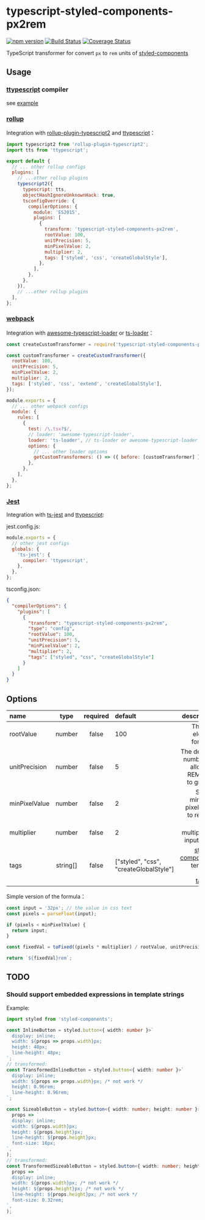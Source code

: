 # typescript-styled-components-px2rem

[![npm version](https://img.shields.io/npm/v/typescript-styled-components-px2rem.svg?style=flat-square)](https://www.npmjs.com/package/typescript-styled-components-px2rem) [![Build Status](https://api.travis-ci.org/xuyuanxiang/typescript-styled-components-px2rem.svg)](https://travis-ci.org/xuyuanxiang/typescript-styled-components-px2rem) [![Coverage Status](https://coveralls.io/repos/github/xuyuanxiang/typescript-styled-components-px2rem/badge.svg?branch=master)](https://coveralls.io/github/xuyuanxiang/typescript-styled-components-px2rem?branch=master)

TypeScript transformer for convert `px` to `rem` units of [styled-components](https://www.styled-components.com/)

## Usage

### [ttypescript](https://github.com/cevek/ttypescript) compiler

see [example](example)

### [rollup](https://github.com/rollup/rollup)

Integration with [rollup-plugin-typescript2](https://github.com/ezolenko/rollup-plugin-typescript2) and [ttypescript](https://github.com/cevek/ttypescript)：

```js
import typescript2 from 'rollup-plugin-typescript2';
import tts from 'ttypescript';

export default {
  // ... other rollup configs
  plugins: [
    // ...other rollup plugins
    typescript2({
      typescript: tts,
      objectHashIgnoreUnknownHack: true,
      tsconfigOverride: {
        compilerOptions: {
          module: 'ES2015',
          plugins: [
            {
              transform: 'typescript-styled-components-px2rem',
              rootValue: 100,
              unitPrecision: 5,
              minPixelValue: 2,
              multiplier: 2,
              tags: ['styled', 'css', 'createGlobalStyle'],
            },
          ],
        },
      },
    }),
    // ...other rollup plugins
  ],
};
```

### [webpack](https://github.com/webpack/webpack)

Integration with [awesome-typescript-loader](https://github.com/s-panferov/awesome-typescript-loader) or [ts-loader](https://github.com/TypeStrong/ts-loader)：

```js
const createCustomTransformer = require('typescript-styled-components-px2rem').default;

const customTransformer = createCustomTransformer({
  rootValue: 100,
  unitPrecision: 5,
  minPixelValue: 2,
  multiplier: 2,
  tags: ['styled', 'css', 'extend', 'createGlobalStyle'],
});

module.exports = {
  // ... other webpack configs
  module: {
    rules: [
      {
        test: /\.tsx?$/,
        // loader: 'awesome-typescript-loader',
        loader: 'ts-loader', // ts-loader or awesome-typescript-loader
        options: {
          // ... other loader options
          getCustomTransformers: () => ({ before: [customTransformer] }),
        },
      },
    ],
  },
};
```

### [Jest](https://github.com/facebook/jest)

Integration with [ts-jest](https://github.com/kulshekhar/ts-jest) and [ttypescript](https://github.com/cevek/ttypescript):

jest.config.js:

```js
module.exports = {
  // other jest configs
  globals: {
    'ts-jest': {
      compiler: 'ttypescript',
    },
  },
};
```

tsconfig.json:

```json
{
  "compilerOptions": {
    "plugins": [
      {
        "transform": "typescript-styled-components-px2rem",
        "type": "config",
        "rootValue": 100,
        "unitPrecision": 5,
        "minPixelValue": 2,
        "multiplier": 2,
        "tags": ["styled", "css", "createGlobalStyle"]
      }
    ]
  }
}
```

## Options

| name | type | required | default | description |
| :-- | :-: | :-: | :-- | --: |
| rootValue | number | false | 100 | The root element font size |
| unitPrecision | number | false | 5 | The decimal numbers to allow the REM units to grow to |
| minPixelValue | number | false | 2 | Set the minimum pixel value to replace |
| multiplier | number | false | 2 | The multiplier of input value |
| tags | string[] | false | ["styled", "css", "createGlobalStyle"] | [styled-components](https://www.styled-components.com/) template literal [tagged](https://developer.mozilla.org/en-US/docs/Web/JavaScript/Reference/Template_literals) |

Simple version of the formula：

```js
const input = '32px'; // the value in css text
const pixels = parseFloat(input);

if (pixels < minPixelValue) {
  return input;
}

const fixedVal = toFixed((pixels * multiplier) / rootValue, unitPrecision);

return `${fixedVal}rem`;
```

## TODO

### Should support embedded expressions in template strings

Example:

```typescript
import styled from 'styled-components';

const InlineButton = styled.button<{ width: number }>`
  display: inline;
  width: ${props => props.width}px;
  height: 48px;
  line-height: 48px;
`;
// transformed:
const TransformedInlineButton = styled.button<{ width: number }>`
  display: inline;
  width: ${props => props.width}px; /* not work */
  height: 0.96rem;
  line-height: 0.96rem;
`;

const SizeableButton = styled.button<{ width: number; height: number }>(
  props => `
  display: inline;
  width: ${props.width}px;
  height: ${props.height}px;
  line-height: ${props.height}px;
  font-size: 16px;
`,
);
// transformed:
const TransformedSizeableButton = styled.button<{ width: number; height: number }>(
  props => `
  display: inline;
  width: ${props.width}px; /* not work */
  height: ${props.height}px; /* not work */
  line-height: ${props.height}px; /* not work */
  font-size: 0.32rem;
`,
);
```
